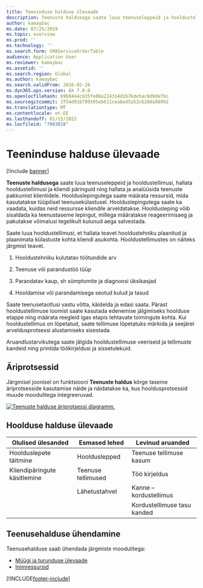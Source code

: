 ```yaml
---
title: Teeninduse halduse ülevaade
description: Teenuste haldusega saate luua teenuseleppeid ja hooldustellimusi, hallata hooldustellimusi ja kliendi päringuid ning hallata ja analüüsida teenuste pakkumist klientidele.
author: kamaybac
ms.date: 07/25/2019
ms.topic: overview
ms.prod: ''
ms.technology: ''
ms.search.form: SMAServiceOrderTable
audience: Application User
ms.reviewer: kamaybac
ms.assetid: ''
ms.search.region: Global
ms.author: kamaybac
ms.search.validFrom: 2016-02-28
ms.dyn365.ops.version: AX 7.0.0
ms.openlocfilehash: b9b8444c635fe08a224314d1b76de5ac8d9defbc
ms.sourcegitcommit: 3754d916799595eb611ceabe45a52c6280a98992
ms.translationtype: MT
ms.contentlocale: et-EE
ms.lasthandoff: 01/15/2022
ms.locfileid: "7983018"
---
```

# <a name="service-management-overview"></a>Teeninduse halduse ülevaade

[!include [banner](../includes/banner.md)]


**Teenuste haldusega** saate luua teenuseleppeid ja hooldustellimusi, hallata hooldustellimusi ja kliendi päringuid ning hallata ja analüüsida teenuste pakkumist klientidele. Hoolduslepingutega saate määrata ressursid, mida kasutatakse tüüpilisel teenusekülastusel. Hoolduslepingutega saate ka vaadata, kuidas neid ressursse kliendile arveldatakse. Hooldusleping võib sisaldada ka teenustaseme lepingut, millega määratakse reageerimisaeg ja pakutakse võimalusi tegelikult kulunud aega salvestada.

Saate luua hooldustellimusi, et hallata teavet hooldustehniku plaanitud ja plaanimata külastuste kohta kliendi asukohta. Hooldustellimustes on näiteks järgmist teavet.

1.  Hooldustehniku kulutatav töötundide arv

2.  Teenuse või parandustöö tüüp

3.  Parandatav kaup, sh sümptomite ja diagnoosi üksikasjad

4.  Hooldamise või parandamisega seotud kulud ja tasud

Saate teenusetaotlusi vastu võtta, käidelda ja edasi saata. Pärast hooldustellimuse loomist saate kasutada edenemise jälgimiseks hoolduse etappe ning määrata reegleid igas etapis tehtavate toimingute kohta. Kui hooldustellimus on lõpetatud, saate tellimuse lõpetatuks märkida ja seejärel arveldusprotsessi alustamiseks sisestada.

Aruandlustarvikutega saate jälgida hooldustellimuse veeriseid ja tellimuste kandeid ning printida töökirjeldusi ja sissetulekuid.

## <a name="business-processes"></a>Äriprotsessid

Järgmisel joonisel on funktsiooni **Teenuste haldus** kõrge taseme äriprotsesside kasutamise näide ja näidatakse ka, kus hooldusprotsessid muude moodulitega integreeruvad.

[![Teenuste halduse äriprotsessi diagramm.](./media/sm_home_page.gif)](./media/sm_home_page.gif)

## <a name="service-management-at-a-glance"></a>Hoolduse halduse ülevaade

|Olulised ülesanded           | Esmased lehed                         |Levinud aruanded              |
|--------------------------|---------------------------------------|-----------------------------|
|Hoolduslepete täitmine|Hoolduslepped                     |Teenuse tellimuse kasum         |
|Kliendipäringute käsitlemine |Teenuse tellimused                         |Töö kirjeldus             |
|                          |Lähetustahvel                         |Kanne – kordustellimus   |
|                          |                                       |Kordustellimuse tasu kanded|


## <a name="integration-of-service-management"></a>Teenusehalduse ühendamine

Teenusehalduse saab ühendada järgmiste moodulitega:

  - [Müügi ja turunduse ülevaade](../sales-marketing/overview-sales-marketing.md)
  - [Inimressursid](/dynamics365/unified-operations/talent/index)

  



[!INCLUDE[footer-include](../../includes/footer-banner.md)]